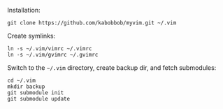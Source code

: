Installation:

    git clone https://github.com/kabobbob/myvim.git ~/.vim

Create symlinks:

    ln -s ~/.vim/vimrc ~/.vimrc
    ln -s ~/.vim/gvimrc ~/.gvimrc

Switch to the `~/.vim` directory, create backup dir, and fetch submodules:

    cd ~/.vim
    mkdir backup
    git submodule init
    git submodule update
